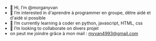 - 👋 Hi, I’m @morganyvan
- 👀 I’m interested in  d'aprendre à programmer en groupe, dêtre aidé et d'aidé si possible
- 🌱 I’m currently learning  à coder en python, javascript, HTML, css
- 💞️ I’m looking to collaborate on  divers projet
- on peut me joindre grâce à mon mail : myvan4993@gmail.com
<!---
morganyvan/morganyvan is a ✨ special ✨ repository because its `README.md` (this file) appears on your GitHub profile.
You can click the Preview link to take a look at your changes.
--->
